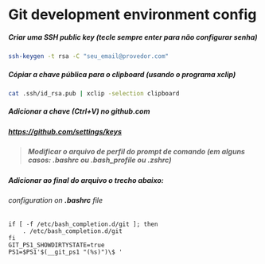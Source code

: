 # Git development environment config

##### Criar uma SSH public key (tecle sempre enter para não configurar senha)
```bash
ssh-keygen -t rsa -C "seu_email@provedor.com"
```

##### Cópiar a chave pública para o clipboard (usando o programa xclip)
```bash
cat .ssh/id_rsa.pub | xclip -selection clipboard
```

##### Adicionar a chave (Ctrl+V) no github.com

##### <https://github.com/settings/keys>

> ##### Modificar o arquivo de perfil do prompt de comando (em alguns casos: .bashrc ou .bash_profile ou .zshrc)

##### Adicionar ao final do arquivo o trecho abaixo:

###### configuration on **.bashrc** file
```vim
if [ -f /etc/bash_completion.d/git ]; then
    . /etc/bash_completion.d/git
fi
GIT_PS1_SHOWDIRTYSTATE=true
PS1=$PS1'$(__git_ps1 "(%s)")\$ '
```
